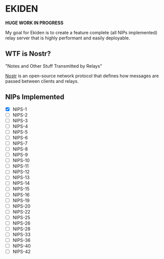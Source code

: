 # EKIDEN

**HUGE WORK IN PROGRESS**

My goal for Ekiden is to create a feature complete (all NIPs implemented) relay server that is highly performant and easily deployable.

## WTF is Nostr?
"Notes and Other Stuff Transmitted by Relays"

[Nostr](https://github.com/nostr-protocol/nostr) is an open-source network protocol that defines how messages are passed between clients and relays.


## NIPs Implemented
- [x] NIPS-1
- [ ] NIPS-2
- [ ] NIPS-3
- [ ] NIPS-4
- [ ] NIPS-5
- [ ] NIPS-6
- [ ] NIPS-7
- [ ] NIPS-8
- [ ] NIPS-9
- [ ] NIPS-10
- [ ] NIPS-11
- [ ] NIPS-12
- [ ] NIPS-13
- [ ] NIPS-14
- [ ] NIPS-15
- [ ] NIPS-16
- [ ] NIPS-19
- [ ] NIPS-20
- [ ] NIPS-22
- [ ] NIPS-25
- [ ] NIPS-26
- [ ] NIPS-28
- [ ] NIPS-33
- [ ] NIPS-36
- [ ] NIPS-40
- [ ] NIPS-42

